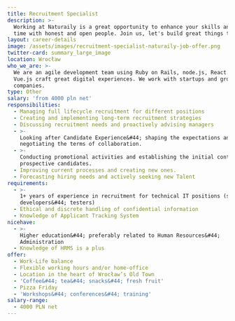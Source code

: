 ```yaml
---
title: Recruitment Specialist
description: >-
  Working at Naturaily is a great opportunity to enhance your skills and spend
  time with honest and open people. Join us, let's build great things together!
layout: career-details
image: /assets/images/recruitment-specialist-naturaily-job-offer.png
twitter-card: summary_large_image
location: Wrocław
who_we_are: >-
  We are an agile development team using Ruby on Rails, node.js, React.js and
  Vue.js craft great digital experiences. We work with startups and grown-up
  companies.
type: Other
salary: 'from 4000 pln net'
responsibilities:
  - Managing full lifecycle recruitment for different positions
  - Creating and implementing long-term recruitment strategies
  - Discussing recruitment needs and proactively advising managers
  - >-
    Looking after Candidate Experience&#44; shaping the expectations and
    negotiating the terms of collaboration.
  - >-
    Conducting promotional activities and establishing the initial contact with
    prospective candidates.
  - Improving current processes and creating new ones.
  - Forecasting hiring needs and actively seeking new Talent
requirements:
  - >-
    1+ years of experience in recruitment for technical IT positions (software
    developers&#44; testers)
  - Ethical and discrete handling of confidential information
  - Knowledge of Applicant Tracking System
nicehave:
  - >-
    Higher education&#44; preferably related to Human Resources&#44;
    Administration
  - Knowledge of HRMS is a plus
offer:
  - Work-Life balance
  - Flexible working hours and/or home-office
  - Location in the heart of Wrocław’s Old Town
  - 'Coffee&#44; tea&#44; snacks&#44; fresh fruit'
  - Pizza Friday
  - 'Workshops&#44; conferences&#44; training'
salary-range:
  - 4000 PLN net
---
```

